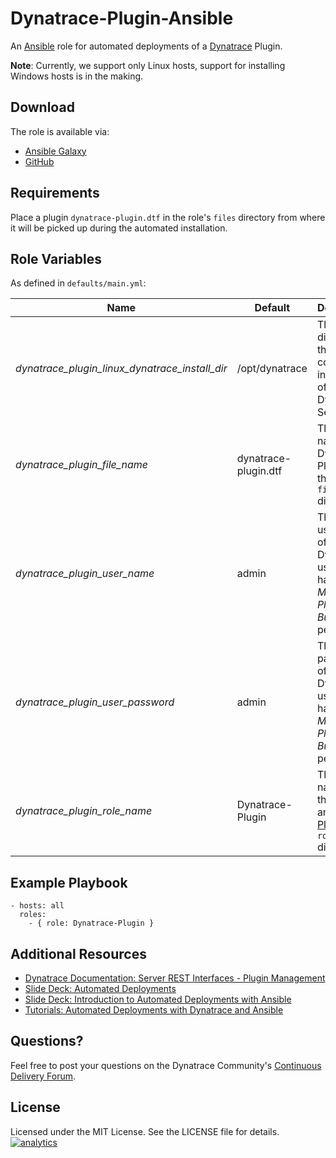 # Dynatrace-Plugin-Ansible

An [Ansible](http://www.ansible.com) role for automated deployments of a [Dynatrace](http://bit.ly/dttrial) Plugin. 

**Note**: Currently, we support only Linux hosts, support for installing Windows hosts is in the making.

## Download

The role is available via:

- [Ansible Galaxy](https://galaxy.ansible.com/list#/roles/2628)
- [GitHub](https://github.com/Dynatrace/Dynatrace-Plugin-Ansible)

## Requirements

Place a plugin ```dynatrace-plugin.dtf``` in the role's ```files``` directory from where it will be picked up during the automated installation.

## Role Variables

As defined in ```defaults/main.yml```:

| Name                                           | Default               | Description                                                                       |
|------------------------------------------------|-----------------------|-----------------------------------------------------------------------------------|
| *dynatrace_plugin_linux_dynatrace_install_dir* | /opt/dynatrace        | The directory that contains an installation of the Dynatrace Server. |
| *dynatrace_plugin_file_name*                   | dynatrace-plugin.dtf  | The file name of the Dynatrace Plugin in the role's ```files``` directory. |
| *dynatrace_plugin_user_name*                   | admin                 | The username of a Dynatrace user that has the *Manage Plugin Bundles* permission. |
| *dynatrace_plugin_user_password*               | admin                 | The password of a Dynatrace user that has the *Manage Plugin Bundles* permission. |
| *dynatrace_plugin_role_name*                   | Dynatrace-Plugin      | The actual name of this role in an [Ansible Playbook's](http://docs.ansible.com/playbooks.html) ```roles``` directory. |

## Example Playbook

	- hosts: all
	  roles:
	    - { role: Dynatrace-Plugin }

## Additional Resources

- [Dynatrace Documentation: Server REST Interfaces - Plugin Management](https://community.compuwareapm.com/community/pages/viewpage.action?pageId=182356644)
- [Slide Deck: Automated Deployments](http://slideshare.net/MartinEtmajer/automated-deployments-slide-share)
- [Slide Deck: Introduction to Automated Deployments with Ansible](http://www.slideshare.net/MartinEtmajer/introduction-to-automated-deployments-with-ansible)
- [Tutorials: Automated Deployments with Dynatrace and Ansible](https://community.compuwareapm.com/community/display/COE/Tutorials+on+Automated+Deployments#TutorialsonAutomatedDeployments-ansible)

## Questions?

Feel free to post your questions on the Dynatrace Community's [Continuous Delivery Forum](https://community.dynatrace.com/community/pages/viewpage.action?pageId=46628921).

## License

Licensed under the MIT License. See the LICENSE file for details.
[![analytics](https://www.google-analytics.com/collect?v=1&t=pageview&_s=1&dl=https%3A%2F%2Fgithub.com%2FdynaTrace&dp=%2FDynatrace-Plugin-Ansible&dt=Dynatrace-Plugin-Ansible&_u=Dynatrace~&cid=github.com%2FdynaTrace&tid=UA-54510554-5&aip=1)]()